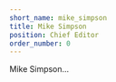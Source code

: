 ```yaml
---
short_name: mike_simpson
title: Mike Simpson
position: Chief Editor
order_number: 0
---
```


Mike Simpson...
